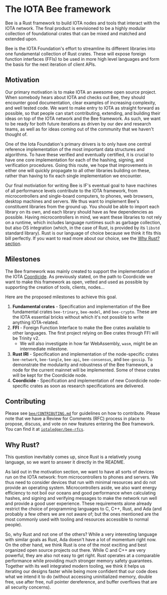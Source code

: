 # The IOTA Bee framework

Bee is a Rust framework to build IOTA nodes and tools that interact with
the IOTA network. The final product is envisioned to be a highly modular
collection of foundational crates that can be mixed and matched and extended
upon.

Bee is the IOTA Foundation's effort to streamline its different libraries into
one fundamental collection of Rust crates. These will expose foreign function
interfaces (FFIs) to be used in more high level languages and form the basis
for the next iteration of client APIs.

## Motivation

Our primary motivation is to make IOTA an awesome open source project. When
somebody hears about IOTA and checks out Bee, they should encounter good
documentation, clear examples of increasing complexity, and well tested code.
We want to make entry to IOTA as straight forward as possible, so that people
can start contributing, extending, and building their ideas on top of the IOTA
network and the Bee framework. As such, we want to be ready for both future
iterations as driven by our dev and research teams, as well as for ideas coming
out of the community that we haven't thought of.

One of the Iota Foundation's primary drivers is to only have one central
reference implementation of the most important data structures and algorithms.
To have these verified and eventually certified, it is crucial to have one core
implementation for each of the hashing, signing, and verification procedures.
Going this route, we hope that improvements in either one will quickly
propagate to all other libraries building on these, rather than having to fix
each single implementation we encounter.

Our final motiviation for writing Bee is IF's eventual goal to have machines of
all performance levels contribute to the IOTA framework, from microcontrollers
and single-board computers, to phones, web browsers, desktop machines and
servers. We thus want to implement Bee's constituent libraries from the ground
up. You should be able to import each library on its own, and each library
should have as few dependencies as possible. Having microcontrollers in mind,
we want these libraries to not rely on a runtime, which includes language
runtimes such as garbage collection, but also OS integration (which, in the
case of Rust, is provided by its `libstd` standard library). Rust is our
language of choice because we think it fits this bill perfectly. If you want to
read more about our choice, see the [Why Rust? section](README.md#).

## Milestones

The Bee framework was mainly created to support the implementation of the IOTA
[Coordicide](https://coordicide.iota.org/). As previously stated, on the path
to Coordicide we want to make this framework as open, vetted and used as
possible by supporting the creation of tools, clients, nodes...

Here are the proposed milestones to achieve this goal.

1. **Fundamental crates** - Specification and implementation of the Bee
   fundamental crates `bee-trinary`, `bee-model`, and `bee-crypto`. These are
   the IOTA essential bricks without which it's not possible to write anything
   IOTA-related.
2. **FFI** - Foreign Function Interface to make the Bee crates available to
   other languages. The first project relying on Bee crates through FFI will be
   Trinity v2.
    + We will also investigate in how far WebAssembly, `wasm`, might be an
      intermediate milestone.
3. **Rust IRI** - Specification and implementation of the node-specific crates
   `bee-network`, `bee-tangle`, `bee-api`, `bee-consensus`, and `bee-gossip`.
   To demonstrate the modularity and robustness of the Bee framework, a node
   for the current mainnet will be implemented. Some of these crates will be
   kept for the Coordicide node.
4. **Coordicide** - Specification and implementation of new Coordicide
   node-specific crates as soon as research specifications are delivered.

## Contributing

Please see
[`bee/CONTRIBUTING.md`](https://github.com/iotaledger/bee/blob/master/CONTRIBUTING.md)
for guidelines on how to contribute. Please note that we have a Review for
Comments (RFC) process in place to propose, discuss, and vote on new features
entering the Bee framework. You can find it at
[`iotaledger/bee-rfcs`](https://github.com/iotaledger/bee-rfcs/).

## Why Rust?

This question inevitably comes up, since Rust is a relatively young language,
so we want to answer it directly in the README.

As laid out in the motivation section, we want to have all sorts of devices run
on the IOTA network: from microcontrollers to phones and servers. We thus need
to consider devices that run with minimal resources and do not provide an
operating system. Microcontrollers aside, we also want energy efficiency to not
boil our oceans and good performance when calculating hashes, and signing and
verifying messages to make the network run well and provide a good user
experience. These requirements alone already restrict the choice of programming
languages to C, C++, Rust, and Ada (and probably a few others we are not aware
of; but the ones mentioned  are the most commonly used with tooling and
resources accessible to normal people).

So, why Rust and not one of the others? While a very interesting language with
similar goals as Rust, Ada doesn't have a lot of momentum right now. On the
other hand, we think Rust is one of the most exciting and best organized open
source projects out there. While C and C++ are very powerful, they are also not
easy to get right. Rust operates at a comparable performance while providing
much stronger memory safety guarantees. Together with its well integrated
modern tooling, we think it helps us iterating our designs faster while being
more confident that our code does what we intend it to do (without accessing
uninitialized memory, double free, use after free, null pointer dereference,
and buffer overflows that are all security concerns).
